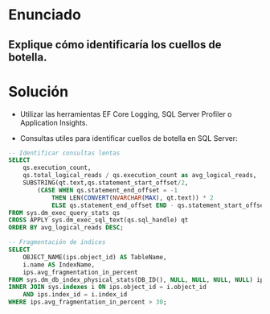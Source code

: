 # Enunciado

## Explique cómo identificaría los cuellos de botella.

# Solución

- Utilizar las herramientas EF Core Logging, SQL Server Profiler o Application Insights.

- Consultas utiles para identificar cuellos de botella en SQL Server:

```sql  
-- Identificar consultas lentas
SELECT 
    qs.execution_count,
    qs.total_logical_reads / qs.execution_count as avg_logical_reads,
    SUBSTRING(qt.text,qs.statement_start_offset/2, 
        (CASE WHEN qs.statement_end_offset = -1 
            THEN LEN(CONVERT(NVARCHAR(MAX), qt.text)) * 2 
            ELSE qs.statement_end_offset END - qs.statement_start_offset)/2) AS query_text
FROM sys.dm_exec_query_stats qs
CROSS APPLY sys.dm_exec_sql_text(qs.sql_handle) qt
ORDER BY avg_logical_reads DESC;

-- Fragmentación de índices
SELECT 
    OBJECT_NAME(ips.object_id) AS TableName,
    i.name AS IndexName,
    ips.avg_fragmentation_in_percent
FROM sys.dm_db_index_physical_stats(DB_ID(), NULL, NULL, NULL, NULL) ips
INNER JOIN sys.indexes i ON ips.object_id = i.object_id
    AND ips.index_id = i.index_id
WHERE ips.avg_fragmentation_in_percent > 30;
```


